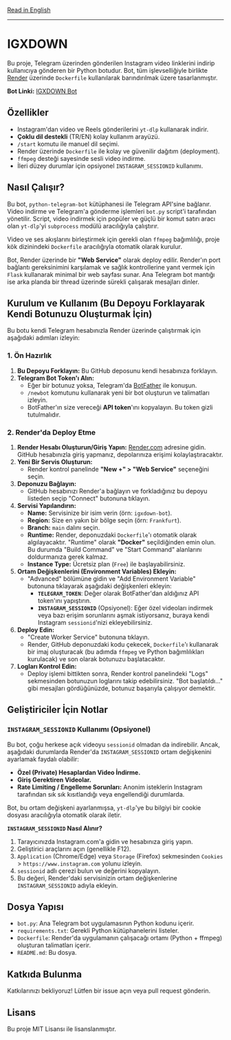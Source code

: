 [Read in English](README.md)

---

# IGXDOWN

Bu proje, Telegram üzerinden gönderilen Instagram video linklerini indirip kullanıcıya gönderen bir Python botudur. Bot, tüm işlevselliğiyle birlikte [Render](https://render.com/) üzerinde `Dockerfile` kullanılarak barındırılmak üzere tasarlanmıştır.

**Bot Linki:** [IGXDOWN Bot](https://t.me/igxdown_bot)

## Özellikler

-   Instagram'dan video ve Reels gönderilerini `yt-dlp` kullanarak indirir.
-   **Çoklu dil destekli** (TR/EN) kolay kullanım arayüzü.
-   `/start` komutu ile manuel dil seçimi.
-   Render üzerinde `Dockerfile` ile kolay ve güvenilir dağıtım (deployment).
-   `ffmpeg` desteği sayesinde sesli video indirme.
-   İleri düzey durumlar için opsiyonel `INSTAGRAM_SESSIONID` kullanımı.

## Nasıl Çalışır?

Bu bot, `python-telegram-bot` kütüphanesi ile Telegram API'sine bağlanır. Video indirme ve Telegram'a gönderme işlemleri `bot.py` script'i tarafından yönetilir. Script, video indirmek için popüler ve güçlü bir komut satırı aracı olan `yt-dlp`'yi `subprocess` modülü aracılığıyla çalıştırır.

Video ve ses akışlarını birleştirmek için gerekli olan `ffmpeg` bağımlılığı, proje kök dizinindeki `Dockerfile` aracılığıyla otomatik olarak kurulur.

Bot, Render üzerinde bir **"Web Service"** olarak deploy edilir. Render'ın port bağlantı gereksinimini karşılamak ve sağlık kontrollerine yanıt vermek için `Flask` kullanarak minimal bir web sayfası sunar. Ana Telegram bot mantığı ise arka planda bir thread üzerinde sürekli çalışarak mesajları dinler.

## Kurulum ve Kullanım (Bu Depoyu Forklayarak Kendi Botunuzu Oluşturmak İçin)

Bu botu kendi Telegram hesabınızla Render üzerinde çalıştırmak için aşağıdaki adımları izleyin:

### 1. Ön Hazırlık

1.  **Bu Depoyu Forklayın:** Bu GitHub deposunu kendi hesabınıza forklayın.
2.  **Telegram Bot Token'ı Alın:**
    *   Eğer bir botunuz yoksa, Telegram'da [BotFather](https://t.me/BotFather) ile konuşun.
    *   `/newbot` komutunu kullanarak yeni bir bot oluşturun ve talimatları izleyin.
    *   BotFather'ın size vereceği **API token**'ını kopyalayın. Bu token gizli tutulmalıdır.

### 2. Render'da Deploy Etme

1.  **Render Hesabı Oluşturun/Giriş Yapın:** [Render.com](https://render.com/) adresine gidin. GitHub hesabınızla giriş yapmanız, depolarınıza erişimi kolaylaştıracaktır.
2.  **Yeni Bir Servis Oluşturun:**
    *   Render kontrol panelinde **"New +" > "Web Service"** seçeneğini seçin.
3.  **Deponuzu Bağlayın:**
    *   GitHub hesabınızı Render'a bağlayın ve forkladığınız bu depoyu listeden seçip "Connect" butonuna tıklayın.
4.  **Servisi Yapılandırın:**
    *   **Name:** Servisinize bir isim verin (örn: `igxdown-bot`).
    *   **Region:** Size en yakın bir bölge seçin (örn: `Frankfurt`).
    *   **Branch:** `main` dalını seçin.
    *   **Runtime:** Render, deponuzdaki `Dockerfile`'ı otomatik olarak algılayacaktır. "Runtime" olarak **"Docker"** seçildiğinden emin olun. Bu durumda "Build Command" ve "Start Command" alanlarını doldurmanıza gerek kalmaz.
    *   **Instance Type:** Ücretsiz plan (`Free`) ile başlayabilirsiniz.
5.  **Ortam Değişkenlerini (Environment Variables) Ekleyin:**
    *   "Advanced" bölümüne gidin ve "Add Environment Variable" butonuna tıklayarak aşağıdaki değişkenleri ekleyin:
        *   **`TELEGRAM_TOKEN`**: Değer olarak BotFather'dan aldığınız API token'ını yapıştırın.
        *   **`INSTAGRAM_SESSIONID`** (Opsiyonel): Eğer özel videoları indirmek veya bazı erişim sorunlarını aşmak istiyorsanız, buraya kendi Instagram `sessionid`'nizi ekleyebilirsiniz.
6.  **Deploy Edin:**
    *   "Create Worker Service" butonuna tıklayın.
    *   Render, GitHub deponuzdaki kodu çekecek, `Dockerfile`'ı kullanarak bir imaj oluşturacak (bu adımda `ffmpeg` ve Python bağımlılıkları kurulacak) ve son olarak botunuzu başlatacaktır.
7.  **Logları Kontrol Edin:**
    *   Deploy işlemi bittikten sonra, Render kontrol panelindeki "Logs" sekmesinden botunuzun loglarını takip edebilirsiniz. "Bot başlatıldı..." gibi mesajları gördüğünüzde, botunuz başarıyla çalışıyor demektir.

## Geliştiriciler İçin Notlar

### `INSTAGRAM_SESSIONID` Kullanımı (Opsiyonel)

Bu bot, çoğu herkese açık videoyu `sessionid` olmadan da indirebilir. Ancak, aşağıdaki durumlarda Render'da `INSTAGRAM_SESSIONID` ortam değişkenini ayarlamak faydalı olabilir:
-   **Özel (Private) Hesaplardan Video İndirme.**
-   **Giriş Gerektiren Videolar.**
-   **Rate Limiting / Engelleme Sorunları:** Anonim isteklerin Instagram tarafından sık sık kısıtlandığı veya engellendiği durumlarda.

Bot, bu ortam değişkeni ayarlanmışsa, `yt-dlp`'ye bu bilgiyi bir cookie dosyası aracılığıyla otomatik olarak iletir.

**`INSTAGRAM_SESSIONID` Nasıl Alınır?**
1.  Tarayıcınızda Instagram.com'a gidin ve hesabınıza giriş yapın.
2.  Geliştirici araçlarını açın (genellikle F12).
3.  `Application` (Chrome/Edge) veya `Storage` (Firefox) sekmesinden `Cookies` > `https://www.instagram.com` yolunu izleyin.
4.  `sessionid` adlı çerezi bulun ve değerini kopyalayın.
5.  Bu değeri, Render'daki servisinizin ortam değişkenlerine `INSTAGRAM_SESSIONID` adıyla ekleyin.

## Dosya Yapısı

-   `bot.py`: Ana Telegram bot uygulamasının Python kodunu içerir.
-   `requirements.txt`: Gerekli Python kütüphanelerini listeler.
-   `Dockerfile`: Render'da uygulamanın çalışacağı ortamı (Python + ffmpeg) oluşturan talimatları içerir.
-   `README.md`: Bu dosya.

## Katkıda Bulunma

Katkılarınızı bekliyoruz! Lütfen bir issue açın veya pull request gönderin.

## Lisans

Bu proje MIT Lisansı ile lisanslanmıştır.
